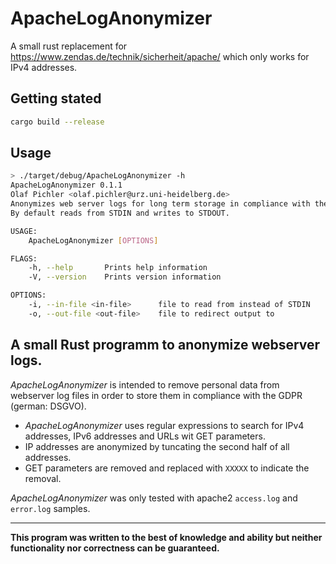# ApacheLogAnonymizer
A small rust replacement for https://www.zendas.de/technik/sicherheit/apache/ which only works for IPv4 addresses.

## Getting stated

```sh
cargo build --release
```

## Usage
```sh
> ./target/debug/ApacheLogAnonymizer -h
ApacheLogAnonymizer 0.1.1
Olaf Pichler <olaf.pichler@urz.uni-heidelberg.de>
Anonymizes web server logs for long term storage in compliance with the GDPR.
By default reads from STDIN and writes to STDOUT.

USAGE:
    ApacheLogAnonymizer [OPTIONS]

FLAGS:
    -h, --help       Prints help information
    -V, --version    Prints version information

OPTIONS:
    -i, --in-file <in-file>      file to read from instead of STDIN
    -o, --out-file <out-file>    file to redirect output to
```


## A small Rust programm to anonymize webserver logs.

_ApacheLogAnonymizer_ is intended to remove personal data from webserver log files in order to store them in compliance with the GDPR (german: DSGVO).

* _ApacheLogAnonymizer_ uses regular expressions to search for IPv4 addresses, IPv6 addresses and URLs wit GET parameters.
* IP addresses are anonymized by tuncating the second half of all addresses.
* GET parameters are removed and replaced with `XXXXX` to indicate the removal.

_ApacheLogAnonymizer_ was only tested with apache2 `access.log` and `error.log` samples.

---
**This program was written to the best of knowledge and ability but neither functionality nor correctness can be guaranteed.** 

